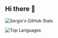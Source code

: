 ## Hi there 👋

![Sergio's GitHub Stats](https://github-readme-stats.vercel.app/api?username=tutaabsoluta&show_icons=true&theme=radical&hide=stars&hide_rank=true)

![Top Languages](https://github-readme-stats.vercel.app/api/top-langs/?username=tutaabsoluta&layout=compact&theme=radical&exclude_repo=python-fundamentals)


<!--
**tutaabsoluta/tutaabsoluta** is a ✨ _special_ ✨ repository because its `README.md` (this file) appears on your GitHub profile.

Here are some ideas to get you started:

- 🔭 I’m currently working on ...
- 🌱 I’m currently learning ...
- 👯 I’m looking to collaborate on ...
- 🤔 I’m looking for help with ...
- 💬 Ask me about ...
- 📫 How to reach me: ...
- 😄 Pronouns: ...
- ⚡ Fun fact: ...
-->
